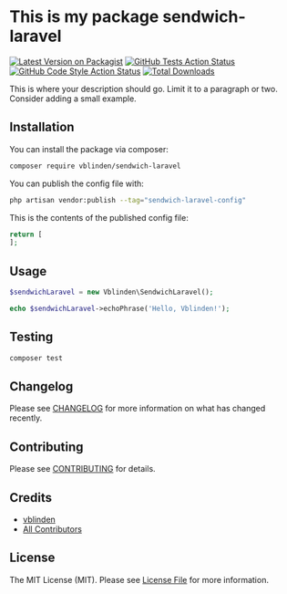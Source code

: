 # This is my package sendwich-laravel

[![Latest Version on Packagist](https://img.shields.io/packagist/v/vblinden/sendwich-laravel.svg?style=flat-square)](https://packagist.org/packages/vblinden/sendwich-laravel)
[![GitHub Tests Action Status](https://img.shields.io/github/actions/workflow/status/vblinden/sendwich-laravel/run-tests.yml?branch=main&label=tests&style=flat-square)](https://github.com/vblinden/sendwich-laravel/actions?query=workflow%3Arun-tests+branch%3Amain)
[![GitHub Code Style Action Status](https://img.shields.io/github/actions/workflow/status/vblinden/sendwich-laravel/fix-php-code-style-issues.yml?branch=main&label=code%20style&style=flat-square)](https://github.com/vblinden/sendwich-laravel/actions?query=workflow%3A"Fix+PHP+code+style+issues"+branch%3Amain)
[![Total Downloads](https://img.shields.io/packagist/dt/vblinden/sendwich-laravel.svg?style=flat-square)](https://packagist.org/packages/vblinden/sendwich-laravel)

This is where your description should go. Limit it to a paragraph or two. Consider adding a small example.

## Installation

You can install the package via composer:

```bash
composer require vblinden/sendwich-laravel
```

You can publish the config file with:

```bash
php artisan vendor:publish --tag="sendwich-laravel-config"
```

This is the contents of the published config file:

```php
return [
];
```

## Usage

```php
$sendwichLaravel = new Vblinden\SendwichLaravel();

echo $sendwichLaravel->echoPhrase('Hello, Vblinden!');
```

## Testing

```bash
composer test
```

## Changelog

Please see [CHANGELOG](CHANGELOG.md) for more information on what has changed recently.

## Contributing

Please see [CONTRIBUTING](CONTRIBUTING.md) for details.

## Credits

- [vblinden](https://github.com/vblinden)
- [All Contributors](../../contributors)

## License

The MIT License (MIT). Please see [License File](LICENSE.md) for more information.
